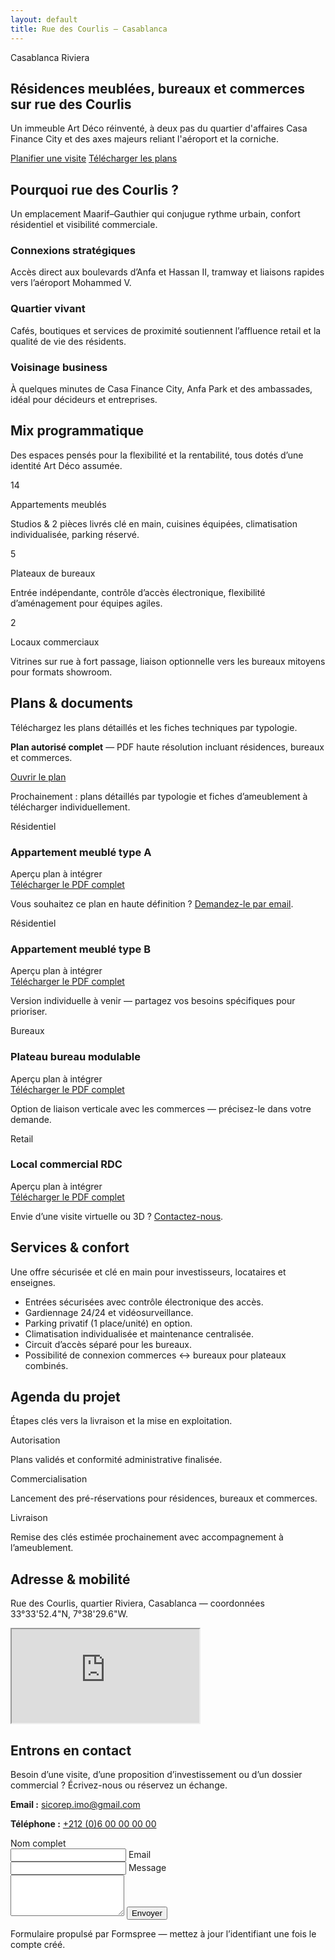 ```yaml
---
layout: default
title: Rue des Courlis — Casablanca
---
```


<section class="hero">
  <div class="hero__inner">
    <p class="eyebrow">Casablanca Riviera</p>
    <h1 class="hero__title">Résidences meublées, bureaux et commerces sur rue des Courlis</h1>
    <p class="hero__subtitle">
      Un immeuble Art Déco réinventé, à deux pas du quartier d'affaires Casa Finance City et des axes majeurs reliant l'aéroport et la corniche.
    </p>
    <div class="cta-group">
      <a class="btn btn--primary" href="mailto:sicorep.imo@gmail.com?subject=Rue%20des%20Courlis%20-%20Visite">Planifier une visite</a>
      <a class="btn btn--ghost" href="{{ '/plans/plan-autorise.pdf' | relative_url }}" target="_blank" rel="noopener">Télécharger les plans</a>
    </div>
  </div>
</section>

<section class="section container">
  <div class="section__header">
    <h2 class="section__title">Pourquoi rue des Courlis&nbsp;?</h2>
    <p class="section__subtitle">Un emplacement Maarif–Gauthier qui conjugue rythme urbain, confort résidentiel et visibilité commerciale.</p>
  </div>
  <div class="grid grid--3">
    <article class="card">
      <h3 class="card__title">Connexions stratégiques</h3>
      <p class="card__meta">Accès direct aux boulevards d’Anfa et Hassan II, tramway et liaisons rapides vers l’aéroport Mohammed V.</p>
    </article>
    <article class="card">
      <h3 class="card__title">Quartier vivant</h3>
      <p class="card__meta">Cafés, boutiques et services de proximité soutiennent l’affluence retail et la qualité de vie des résidents.</p>
    </article>
    <article class="card">
      <h3 class="card__title">Voisinage business</h3>
      <p class="card__meta">À quelques minutes de Casa Finance City, Anfa Park et des ambassades, idéal pour décideurs et entreprises.</p>
    </article>
  </div>
</section>

<section class="section container">
  <div class="section__header">
    <h2 class="section__title">Mix programmatique</h2>
    <p class="section__subtitle">Des espaces pensés pour la flexibilité et la rentabilité, tous dotés d’une identité Art Déco assumée.</p>
  </div>
  <div class="stats">
    <article class="stat">
      <p class="stat__value">14</p>
      <p class="stat__label">Appartements meublés</p>
      <p class="stat__description">Studios & 2 pièces livrés clé en main, cuisines équipées, climatisation individualisée, parking réservé.</p>
    </article>
    <article class="stat">
      <p class="stat__value">5</p>
      <p class="stat__label">Plateaux de bureaux</p>
      <p class="stat__description">Entrée indépendante, contrôle d’accès électronique, flexibilité d’aménagement pour équipes agiles.</p>
    </article>
    <article class="stat">
      <p class="stat__value">2</p>
      <p class="stat__label">Locaux commerciaux</p>
      <p class="stat__description">Vitrines sur rue à fort passage, liaison optionnelle vers les bureaux mitoyens pour formats showroom.</p>
    </article>
  </div>
</section>

<section class="section container">
  <div class="section__header">
    <h2 class="section__title">Plans & documents</h2>
    <p class="section__subtitle">Téléchargez les plans détaillés et les fiches techniques par typologie.</p>
  </div>
  <div class="card">
    <p><strong>Plan autorisé complet</strong> — PDF haute résolution incluant résidences, bureaux et commerces.</p>
    <p>
      <a class="btn btn--primary" href="{{ '/plans/plan-autorise.pdf' | relative_url }}" target="_blank" rel="noopener">Ouvrir le plan</a>
    </p>
    <p>Prochainement&nbsp;: plans détaillés par typologie et fiches d’ameublement à télécharger individuellement.</p>
  </div>
  <div class="plan-gallery">
    <article class="plan-card">
      <span class="plan-card__tag">Résidentiel</span>
      <h3 class="plan-card__title">Appartement meublé type A</h3>
      <div class="plan-card__preview">Aperçu plan à intégrer</div>
      <a class="plan-card__cta" href="{{ '/plans/plan-autorise.pdf' | relative_url }}" target="_blank" rel="noopener">Télécharger le PDF complet</a>
      <p class="plan-card__note">Vous souhaitez ce plan en haute définition&nbsp;? <a href="mailto:sicorep.imo@gmail.com?subject=Plan%20Type%20A">Demandez-le par email</a>.</p>
    </article>
    <article class="plan-card">
      <span class="plan-card__tag">Résidentiel</span>
      <h3 class="plan-card__title">Appartement meublé type B</h3>
      <div class="plan-card__preview">Aperçu plan à intégrer</div>
      <a class="plan-card__cta" href="{{ '/plans/plan-autorise.pdf' | relative_url }}" target="_blank" rel="noopener">Télécharger le PDF complet</a>
      <p class="plan-card__note">Version individuelle à venir — partagez vos besoins spécifiques pour prioriser.</p>
    </article>
    <article class="plan-card">
      <span class="plan-card__tag">Bureaux</span>
      <h3 class="plan-card__title">Plateau bureau modulable</h3>
      <div class="plan-card__preview">Aperçu plan à intégrer</div>
      <a class="plan-card__cta" href="{{ '/plans/plan-autorise.pdf' | relative_url }}" target="_blank" rel="noopener">Télécharger le PDF complet</a>
      <p class="plan-card__note">Option de liaison verticale avec les commerces — précisez-le dans votre demande.</p>
    </article>
    <article class="plan-card">
      <span class="plan-card__tag">Retail</span>
      <h3 class="plan-card__title">Local commercial RDC</h3>
      <div class="plan-card__preview">Aperçu plan à intégrer</div>
      <a class="plan-card__cta" href="{{ '/plans/plan-autorise.pdf' | relative_url }}" target="_blank" rel="noopener">Télécharger le PDF complet</a>
      <p class="plan-card__note">Envie d’une visite virtuelle ou 3D&nbsp;? <a href="mailto:sicorep.imo@gmail.com?subject=Local%20Commercial%20Rue%20des%20Courlis">Contactez-nous</a>.</p>
    </article>
  </div>
</section>

<section class="section container">
  <div class="section__header">
    <h2 class="section__title">Services & confort</h2>
    <p class="section__subtitle">Une offre sécurisée et clé en main pour investisseurs, locataires et enseignes.</p>
  </div>
  <ul class="list list--bullets">
    <li>Entrées sécurisées avec contrôle électronique des accès.</li>
    <li>Gardiennage 24/24 et vidéosurveillance.</li>
    <li>Parking privatif (1 place/unité) en option.</li>
    <li>Climatisation individualisée et maintenance centralisée.</li>
    <li>Circuit d’accès séparé pour les bureaux.</li>
    <li>Possibilité de connexion commerces ↔ bureaux pour plateaux combinés.</li>
  </ul>
</section>

<section class="section container">
  <div class="section__header">
    <h2 class="section__title">Agenda du projet</h2>
    <p class="section__subtitle">Étapes clés vers la livraison et la mise en exploitation.</p>
  </div>
  <div class="timeline">
    <div class="timeline__item">
      <p class="timeline__stage">Autorisation</p>
      <p>Plans validés et conformité administrative finalisée.</p>
    </div>
    <div class="timeline__item">
      <p class="timeline__stage">Commercialisation</p>
      <p>Lancement des pré-réservations pour résidences, bureaux et commerces.</p>
    </div>
    <div class="timeline__item">
      <p class="timeline__stage">Livraison</p>
      <p>Remise des clés estimée prochainement avec accompagnement à l’ameublement.</p>
    </div>
  </div>
</section>

<section class="section container">
  <div class="section__header">
    <h2 class="section__title">Adresse & mobilité</h2>
    <p class="section__subtitle">Rue des Courlis, quartier Riviera, Casablanca — coordonnées 33°33'52.4"N, 7°38'29.6"W.</p>
  </div>
  <div class="location">
    <iframe
      class="location__map"
      loading="lazy"
      src="https://www.openstreetmap.org/export/embed.html?bbox=-7.6450%2C33.5620%2C-7.6380%2C33.5670&amp;layer=mapnik&amp;marker=33.5646%2C-7.6416"
    ></iframe>
  </div>
</section>

<section class="section container contact">
  <div>
    <h2 class="section__title">Entrons en contact</h2>
    <p class="section__subtitle contact__cta">
      Besoin d’une visite, d’une proposition d’investissement ou d’un dossier commercial&nbsp;? Écrivez-nous ou réservez un échange.
    </p>
    <p>
      <strong>Email :</strong>
      <a href="mailto:sicorep.imo@gmail.com" class="link">sicorep.imo@gmail.com</a>
    </p>
    <p>
      <strong>Téléphone :</strong>
      <a href="tel:+212000000000" class="link">+212 (0)6 00 00 00 00</a> <!-- Remplacer par le numéro définitif -->
    </p>
  </div>
  <div>
    <form action="https://formspree.io/f/your-id" method="POST" class="card">
      <label>
        Nom complet<br />
        <input type="text" name="name" required />
      </label>
      <label>
        Email<br />
        <input type="email" name="_replyto" required />
      </label>
      <label>
        Message<br />
        <textarea name="message" rows="4" required></textarea>
      </label>
      <button class="btn btn--primary" type="submit">Envoyer</button>
      <p class="card__meta">Formulaire propulsé par Formspree — mettez à jour l’identifiant une fois le compte créé.</p>
    </form>
  </div>
</section>
